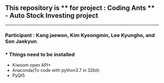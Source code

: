 ## This repository is ** for project : Coding Ants ** - Auto Stock Investing project
-------------------------------------------------------
### Participant : Kang jaewon, Kim Kyeongmin, Lee Kyungho, and Son Jaekyun

### * Things need to be installed
- Kiwoom open API+
- Anaconda(To code with python3.7 in 32bit)
- PyQt5
